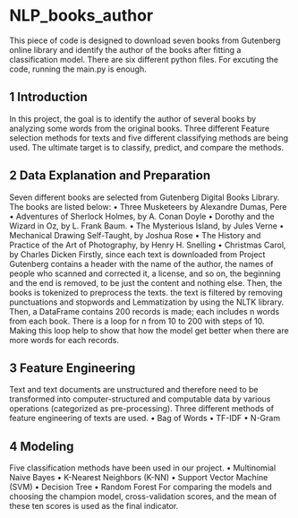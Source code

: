# NLP_books_author
This piece of code is designed to download seven books from Gutenberg online library and identify the author of the books after fitting a classification model.
There are six different python files. For excuting the code, running the main.py is enough. 
## 1	Introduction
In this project, the goal is to identify the author of several books by analyzing some words from the original books. Three different Feature selection methods for texts and five different classifying methods are being used.
The ultimate target is to classify, predict, and compare the methods. 
## 2	Data Explanation and Preparation 
Seven different books are selected from Gutenberg Digital Books Library. The books are listed below:
•	Three Musketeers by Alexandre Dumas, Pere
•	Adventures of Sherlock Holmes, by A. Conan Doyle
•	Dorothy and the Wizard in Oz, by L. Frank Baum.
•	The Mysterious Island, by Jules Verne
•	Mechanical Drawing Self-Taught, by Joshua Rose
•	The History and Practice of the Art of Photography, by Henry H. Snelling
•	Christmas Carol, by Charles Dicken
Firstly, since each text is downloaded from Project Gutenberg contains a header with the name of the author, the names of people who scanned and corrected it, a license, and so on, the beginning and the end is removed, to be just the content and nothing else.
Then, the books is tokenized to preprocess the texts. the text is filtered by removing punctuations and stopwords and Lemmatization by using the NLTK library.
Then, a DataFrame contains 200 records is made; each includes n words from each book. There is a loop for n from 10 to 200 with steps of 10. Making this loop help to show that how the model get better when there are more words for each records.
## 3	Feature Engineering
Text and text documents are unstructured and therefore need to be transformed into computer-structured and computable data by various operations (categorized as pre-processing). Three different methods of feature engineering of texts are used. 
•	Bag of Words
•	TF-IDF
•	N-Gram
## 4	Modeling
Five classification methods have been used in our project.
•	Multinomial Naive Bayes
•	K-Nearest Neighbors (K-NN)
•	Support Vector Machine (SVM)
•	Decision Tree
•	Random Forest
For comparing the models and choosing the champion model, cross-validation scores, and the mean of these ten scores is used as the final indicator.



